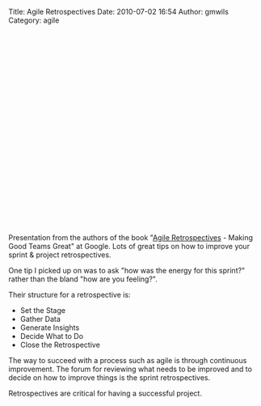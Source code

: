 Title: Agile Retrospectives
Date: 2010-07-02 16:54
Author: gmwils
Category: agile

<object width="480" height="385"><param name="movie" value="http://www.youtube.com/v/qqtPZYigfNI&amp;hl=en_US&amp;fs=1"></param><param name="allowFullScreen" value="true"></param><param name="allowscriptaccess" value="always"></param><embed src="http://www.youtube.com/v/qqtPZYigfNI&amp;hl=en_US&amp;fs=1" type="application/x-shockwave-flash" allowscriptaccess="always" allowfullscreen="true" width="480" height="385"></embed></object>

Presentation from the authors of the book "[Agile Retrospectives][] -
Making Good Teams Great" at Google. Lots of great tips on how to improve
your sprint & project retrospectives.

One tip I picked up on was to ask "how was the energy for this sprint?"
rather than the bland "how are you feeling?".

Their structure for a retrospective is:

-   Set the Stage
-   Gather Data
-   Generate Insights
-   Decide What to Do
-   Close the Retrospective

The way to succeed with a process such as agile is through continuous
improvement. The forum for reviewing what needs to be improved and to
decide on how to improve things is the sprint retrospectives.

Retrospectives are critical for having a successful project.

  [Agile Retrospectives]: http://www.amazon.com/Agile-Retrospectives-Making-Teams-Great/dp/0977616649/ref=sr_1_1?ie=UTF8&s=books&qid=1278053670&sr=8-1
